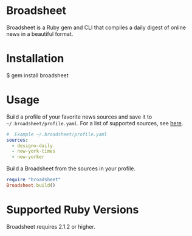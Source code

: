 # Broadsheet

Broadsheet is a Ruby gem and CLI that compiles a daily digest of online news in a beautiful format.

# Installation

  $ gem install broadsheet

# Usage

Build a profile of your favorite news sources and save it to `~/.broadsheet/profile.yaml`.  For a list of supported sources, see [here](https://github.com/s3ththompson/broadsheet/tree/master/lib/broadsheet/sources).

``` yaml
#  Example ~/.broadsheet/profile.yaml
sources:
  - designo-daily
  - new-york-times
  - new-yorker
```

Build a Broadsheet from the sources in your profile.

``` ruby
require "broadsheet"
Broadsheet.build()
```

# Supported Ruby Versions

Broadsheet requires 2.1.2 or higher.
